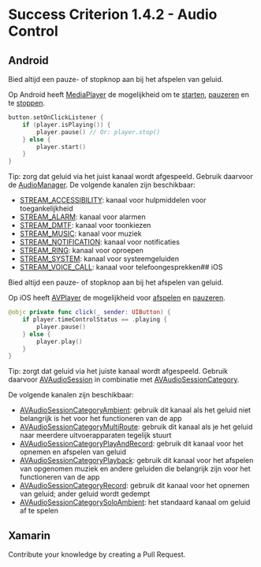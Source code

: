 # Success Criterion 1.4.2 - Audio Control
## Android

Bied altijd een pauze- of stopknop aan bij het afspelen van geluid.

Op Android heeft [MediaPlayer](https://developer.android.com/reference/android/media/MediaPlayer) de mogelijkheid om te [starten](https://developer.android.com/reference/android/media/MediaPlayer#start()), [pauzeren](https://developer.android.com/reference/android/media/MediaPlayer#pause()) en te [stoppen](https://developer.android.com/reference/android/media/MediaPlayer#stop()).

```kotlin
button.setOnClickListener {
    if (player.isPlaying()) {
        player.pause() // Or: player.stop()
    } else {
        player.start()
    }
}
```

Tip: zorg dat geluid via het juist kanaal wordt afgespeeld. Gebruik daarvoor de [AudioManager](https://developer.android.com/reference/android/media/AudioManager). De volgende kanalen zijn beschikbaar:

* [STREAM_ACCESSIBILITY](https://developer.android.com/reference/android/media/AudioManager#STREAM_ACCESSIBILITY): kanaal voor hulpmiddelen voor toegankelijkheid
* [STREAM_ALARM](https://developer.android.com/reference/android/media/AudioManager#STREAM_ALARM): kanaal voor alarmen
* [STREAM_DMTF](https://developer.android.com/reference/android/media/AudioManager#STREAM_DTMF): kanaal voor toonkiezen
* [STREAM_MUSIC](https://developer.android.com/reference/android/media/AudioManager#STREAM_MUSIC): kanaal voor muziek
* [STREAM_NOTIFICATION](https://developer.android.com/reference/android/media/AudioManager#STREAM_NOTIFICATION): kanaal voor notificaties
* [STREAM_RING](https://developer.android.com/reference/android/media/AudioManager#STREAM_RING): kanaal voor oproepen
* [STREAM_SYSTEM](https://developer.android.com/reference/android/media/AudioManager#STREAM_SYSTEM): kanaal voor systeemgeluiden
* [STREAM\_VOICE\_CALL](https://developer.android.com/reference/android/media/AudioManager#STREAM_VOICE_CALL): kanaal voor telefoongesprekken## iOS

Bied altijd een pauze- of stopknop aan bij het afspelen van geluid.

Op iOS heeft [AVPlayer](https://developer.apple.com/documentation/avfoundation/avplayer) de mogelijkheid voor [afspelen](https://developer.apple.com/documentation/avfoundation/avplayer/1386726-play) en [pauzeren](https://developer.apple.com/documentation/avfoundation/avplayer/1387895-pause).

```swift
@objc private func click(_ sender: UIButton) {
    if player.timeControlStatus == .playing {
        player.pause()
    } else {
        player.play()
    }
}
```

Tip: zorgt dat geluid via het juiste kanaal wordt afgespeeld. Gebruik daarvoor [AVAudioSession](https://developer.apple.com/documentation/avfaudio/avaudiosession) in combinatie met [AVAudioSessionCategory](https://developer.apple.com/documentation/avfaudio/avaudiosessioncategory). 

De volgende kanalen zijn beschikbaar:

* [AVAudioSessionCategoryAmbient](https://developer.apple.com/documentation/avfaudio/avaudiosessioncategoryambient): gebruik dit kanaal als het geluid niet belangrijk is het voor het functioneren van de app
* [AVAudioSessionCategoryMultiRoute](https://developer.apple.com/documentation/avfaudio/avaudiosessioncategorymultiroute): gebruik dit kanaal als je het geluid naar meerdere uitvoerapparaten tegelijk stuurt
* [AVAudioSessionCategoryPlayAndRecord](https://developer.apple.com/documentation/avfaudio/avaudiosessioncategoryplayandrecord): gebruik dit kanaal voor het opnemen en afspelen van geluid
* [AVAudioSessionCategoryPlayback](https://developer.apple.com/documentation/avfaudio/avaudiosessioncategoryplayback): gebruik dit kanaal voor het afspelen van opgenomen muziek en andere geluiden die belangrijk zijn voor het functioneren van de app
* [AVAudioSessionCategoryRecord](https://developer.apple.com/documentation/avfaudio/avaudiosessioncategoryrecord): gebruik dit kanaal voor het opnemen van geluid; ander geluid wordt gedempt
* [AVAudioSessionCategorySoloAmbient](https://developer.apple.com/documentation/avfaudio/avaudiosessioncategorysoloambient): het standaard kanaal om geluid af te spelen
## Xamarin

Contribute your knowledge by creating a Pull Request.
